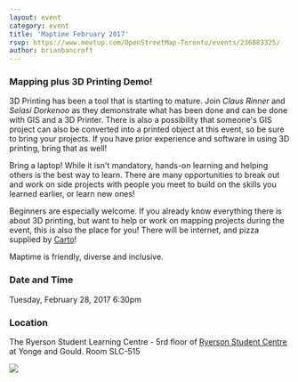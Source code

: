 ```yaml
---
layout: event
category: event
title: 'Maptime February 2017'
rsvp: https://www.meetup.com/OpenStreetMap-Toronto/events/236883325/
author: brianbancroft
---
```

### Mapping plus 3D Printing Demo!

3D Printing has been a tool that is starting to mature. Join *Claus Rinner* and *Selasi Dorkenoo* as they demonstrate what has been done and can be done with GIS and a 3D Printer. There is also a possibility that someone's GIS project can also be converted into a printed object at this event, so be sure to bring your projects. If you have prior experience and software in using 3D printing, bring that as well!

Bring a laptop! While it isn't mandatory, hands-on learning and helping others is the best way to learn. There are many opportunities to break out and work on side projects with people you meet to build on the skills you learned earlier, or learn new ones!

Beginners are especially welcome. If you already know everything there is about 3D printing, but want to help or work on mapping projects during the event, this is also the place for you! There will be internet, and pizza supplied by [Carto](https://carto.com/)!

Maptime is friendly, diverse and inclusive.

### Date and Time

Tuesday, February 28, 2017
6:30pm

### Location

The Ryerson Student Learning Centre - 5rd floor of [Ryerson Student Centre](https://www.openstreetmap.org/way/298926536) at Yonge and Gould. Room SLC-515

<img src='https://api.mapbox.com/styles/v1/brianbancroft/cip0dndxe0000bonjz1a15zgk/static/-79.380898,43.657396,16.35,0.00,0.00/600x400?access_token=pk.eyJ1IjoiYnJpYW5iYW5jcm9mdCIsImEiOiJsVGVnMXFzIn0.7ldhVh3Ppsgv4lCYs65UdA'>

